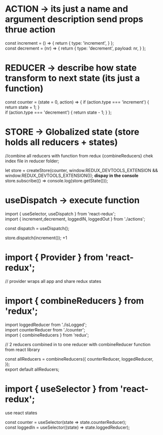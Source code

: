 # ACTION -> its just a name and argument description send props thrue action

const increment = () => {
return {
type: 'increment',
}
};
<br />
const decrement = (nr) => {
return {
type: 'decrement',
payload: nr,
}
};

# REDUCER -> describe how state transform to next state (its just a function)

const counter = (state = 0, action) => {
if (action.type === 'increment') {
return state + 1;
}
<br />
if (action.type === 'decrement') {
return state - 1;
}
};

# STORE -> Globalized state (store holds all reducers + states)

//combine all reducers with function from redux {combineReducers} chek index file in reducer folder;

<!-- window.__REDUX_DEVTOOLS_EXTENSION__ && window.__REDUX_DEVTOOLS_EXTENSION__() -->

let store = createStore(counter, window.REDUX_DEVTOOLS_EXTENSION && window.REDUX_DEVTOOLS_EXTENSION());
**dispay in the console**
store.subscribe(() => console.log(store.getState()));

# useDispatch -> execute function

import { useSelector, useDispatch } from 'react-redux';
<br />
import { increment,decrement, loggedIN, loggedOut } from './actions';

const dispatch = useDispatch();

<!-- <button onClick={() => dispatch(increment())}>plus</button> -->

store.dispatch(increment()); +1

# import { Provider } from 'react-redux';

// provider wraps all app and share redux states

# import { combineReducers } from 'redux';

import loggedReducer from './isLogged';
<br />
import counterReducer from './counter';
<br />
import { combineReducers } from 'redux';
<br />

// 2 reducers combined in to one reducer with combineReducer function from react library

const allReducers = combineReducers({
counterReducer,
loggedReducer,
});
<br />
export default allReducers;

# import { useSelector } from 'react-redux';

use react states
<br />

const counter = useSelector(state => state.counterReducer);
<br />
const loggedIn = useSelector((state) => state.loggedReducer);
